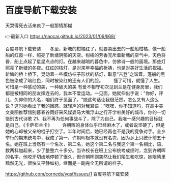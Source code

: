 # 百度导航下载安装
天哭得死去活来疯了一般那情那糊

👉最新入口 https://naocai.github.io/2023/01/09/li68/

百度导航下载安装　　冬至，新塘的柑橘红了，就要卖出去的一船船柑橘，像一船船的红霞一样，照亮了新塘阴郁的天空。柑橘的芳香充斥着新塘的空气中，天色将昏，船上点起了星星点点的灯。在越来越暗的暮色中，仿佛诗一般的画境。那些灯照亮了新塘的冬夜。红红的桔灯，是对来年幸福的祈祷，也是对美好生活的祝福。新塘的桥上桥下，晃动着一些模仿桔子形状的桔灯，取意“吉登”之谐音。篷船的黑色被染成了暗红色，同时被染红的还有人们的脸。
　　懂了可惜，就懂了人生。可惜是一种感动的美，一种破灭的美
有爱不相守初次见到兰是在健身房里，我们都是被相同的朋友撺连去的，我本不爱运动。一见面，她就伸出手说："你好，评儿，久仰你的大名，咱们终于见面了。"她这句话让我很茫然，怎么又有人这么说？这时她看出了我的困惑，就轻声的对我耳语："嘿嘿，你不知道吗，在高中美文美图推荐惜别暮春谷雨好采风媒婆马大嘴浮山之行开学啦美好的城市，你的一切惜别古代诗歌
	21、我不再为任何事战斗了，除了为自己。我唯一感兴趣的目标就是自己。《卡萨布兰卡》
	　　许朝晖的身体似乎已经麻木了，或者说坚硬了，但是她的心却被父亲的棍子打空了。半年时间后，她已经再也不是我的竞争对手。全乡举行的期末统考中，我成了第一，许朝晖根本就没有名次，因为乡上只统计前五十名。她在班上当然有一个名次，第二名，她这个第二名与我这个第一名相比，语、数两科加起来，少了整整六十多分。当许校长在班上公布统考成绩时，念到许朝晖的名字，他咬牙切齿地停顿了很久，但许朝晖则突然让我们陌生和吃惊，她眼睛里黯然无光，很快又平静如初，继而是一副完全无所谓的样子。

https://github.com/corneds/yqsf/issues/1
百度导航下载安装
